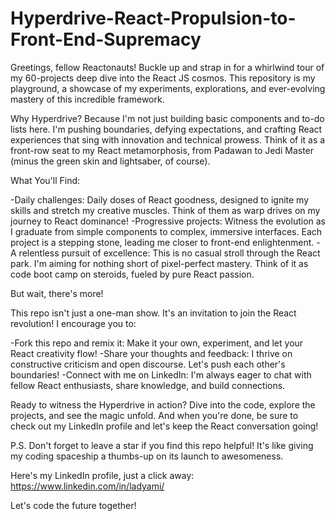 # Hyperdrive-React-Propulsion-to-Front-End-Supremacy
Greetings, fellow Reactonauts!
Buckle up and strap in for a whirlwind tour of my 60-projects deep dive into the React JS cosmos. This repository is my playground, a showcase of my experiments, explorations, and ever-evolving mastery of this incredible framework.

Why Hyperdrive?
Because I'm not just building basic components and to-do lists here. I'm pushing boundaries, defying expectations, and crafting React experiences that sing with innovation and technical prowess. Think of it as a front-row seat to my React metamorphosis, from Padawan to Jedi Master (minus the green skin and lightsaber, of course).

What You'll Find:

-Daily challenges: Daily doses of React goodness, designed to ignite my skills and stretch my creative muscles. Think of them as warp drives on my journey to React dominance!
-Progressive projects: Witness the evolution as I graduate from simple components to complex, immersive interfaces. Each project is a stepping stone, leading me closer to front-end enlightenment.
-A relentless pursuit of excellence: This is no casual stroll through the React park. I'm aiming for nothing short of pixel-perfect mastery. Think of it as code boot camp on steroids, fueled by pure React passion.

But wait, there's more!

This repo isn't just a one-man show. It's an invitation to join the React revolution! I encourage you to:

-Fork this repo and remix it: Make it your own, experiment, and let your React creativity flow!
-Share your thoughts and feedback: I thrive on constructive criticism and open discourse. Let's push each other's boundaries!
-Connect with me on LinkedIn: I'm always eager to chat with fellow React enthusiasts, share knowledge, and build connections.

Ready to witness the Hyperdrive in action? Dive into the code, explore the projects, and see the magic unfold. And when you're done, be sure to check out my LinkedIn profile and let's keep the React conversation going!

P.S. Don't forget to leave a star if you find this repo helpful! It's like giving my coding spaceship a thumbs-up on its launch to awesomeness.

Here's my LinkedIn profile, just a click away: https://www.linkedin.com/in/ladyami/

Let's code the future together!

